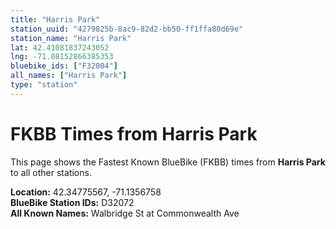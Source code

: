 ```yaml
---
title: "Harris Park"
station_uuid: "4279825b-8ac9-82d2-bb50-ff1ffa80d69e"
station_name: "Harris Park"
lat: 42.41081837243052
lng: -71.08152866385353
bluebike_ids: ["F32004"]
all_names: ["Harris Park"]
type: "station"
---
```


# FKBB Times from Harris Park

This page shows the Fastest Known BlueBike (FKBB) times from **Harris Park** to all other stations.

**Location:** 42.34775567, -71.1356758  
**BlueBike Station IDs:** D32072  
**All Known Names:** Walbridge St at Commonwealth Ave

